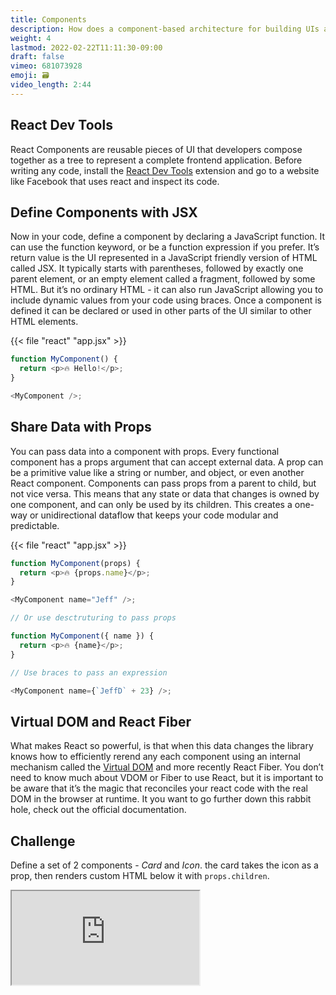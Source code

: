```yaml
---
title: Components
description: How does a component-based architecture for building UIs actually work?
weight: 4
lastmod: 2022-02-22T11:11:30-09:00
draft: false
vimeo: 681073928
emoji: 🗃️
video_length: 2:44
---
```


## React Dev Tools

React Components are reusable pieces of UI that developers compose together as a tree to represent a complete frontend application. Before writing any code, install the [React Dev Tools](https://chrome.google.com/webstore/detail/react-developer-tools/fmkadmapgofadopljbjfkapdkoienihi?hl=en) extension and go to a website like Facebook that uses react and inspect its code.

## Define Components with JSX

Now in your code, define a component by declaring a JavaScript function. It can use the function keyword, or be a function expression if you prefer. It’s return value is the UI represented in a JavaScript friendly version of HTML called JSX. It typically starts with parentheses, followed by exactly one parent element, or an empty element called a fragment, followed by some HTML. But it’s no ordinary HTML - it can also run JavaScript allowing you to include dynamic values from your code using braces. Once a component is defined it can be declared or used in other parts of the UI similar to other HTML elements.

{{< file "react" "app.jsx" >}}

```javascript
function MyComponent() {
  return <p>🔥 Hello!</p>;
}

<MyComponent />;
```

## Share Data with Props

You can pass data into a component with props. Every functional component has a props argument that can accept external data. A prop can be a primitive value like a string or number, and object, or even another React component. Components can pass props from a parent to child, but not vice versa. This means that any state or data that changes is owned by one component, and can only be used by its children. This creates a one-way or unidirectional dataflow that keeps your code modular and predictable.

{{< file "react" "app.jsx" >}}

```javascript
function MyComponent(props) {
  return <p>🔥 {props.name}</p>;
}

<MyComponent name="Jeff" />;

// Or use desctruturing to pass props

function MyComponent({ name }) {
  return <p>🔥 {name}</p>;
}

// Use braces to pass an expression

<MyComponent name={`JeffD` + 23} />;
```

## Virtual DOM and React Fiber

What makes React so powerful, is that when this data changes the library knows how to efficiently rerend any each component using an internal mechanism called the [Virtual DOM](https://reactjs.org/docs/faq-internals.html) and more recently React Fiber. You don’t need to know much about VDOM or Fiber to use React, but it is important to be aware that it’s the magic that reconciles your react code with the real DOM in the browser at runtime. It you want to go further down this rabbit hole, check out the official documentation.

## Challenge

Define a set of 2 components - _Card_ and _Icon_. the card takes the icon as a prop, then renders custom HTML below it with `props.children`.

<iframe class="frame-full" src="https://stackblitz.com/edit/react-b7htyi?embed=1&file=src/App.js"></iframe>
